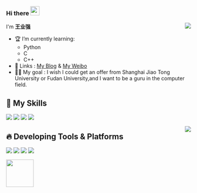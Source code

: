 ### **Hi there** <img src="https://media.giphy.com/media/hvRJCLFzcasrR4ia7z/giphy.gif" width="25px">
<img align="right" src="https://github-readme-stats.vercel.app/api?username=WangYeQianger&show_icons=true" >  



I'm **王业强**

- 🏆 I’m currently learning:
  - Python
  - C
  - C++
- 🧲 Links : [My Blog](https://blog.csdn.net/Muchenxi_?spm=1000.2115.3001.5343) & [My Weibo](https://weibo.com/u/5488250671)
- 🐱‍🏍 My goal : I wish I could get an offer from Shanghai Jiao Tong University or Fudan University,and I want to be a guru in the computer field.
 


## 🥼 **My Skills**
![](https://img.shields.io/badge/-Python-3e74a2?style=flat-square&logo=Python&logoColor=fff)
![](https://img.shields.io/badge/-HTML-e76029?style=flat-square&logo=html5&logoColor=fff)
![](https://img.shields.io/badge/-C-339933?style=flat-square&logo=C&logoColor=fff)
![](https://img.shields.io/badge/-C++-4fc08d?style=flat-square&logo=cplusplus&logoColor=fff)

<img align="right" src="https://github-readme-stats.vercel.app/api/top-langs/?username=WangYeQianger">


## 🔥 **Developing Tools & Platforms**
![](https://img.shields.io/badge/%20-Windows10-brightgreen)
![](https://img.shields.io/badge/%20-IDLE-blue)
![](https://img.shields.io/badge/%20-Pycharm-yellowgreen)
![](https://img.shields.io/badge/%20-Visual%20Studio%202019-purple)


<img align="left" src="https://cdn.jsdelivr.net/gh/yzyyz1387/WangYeQianger/nwafu.png" height="75px"> 
